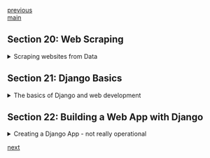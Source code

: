 <!--
// cSpell:ignore scrapy beautifulsoup aquote Virtualenv urlopen urllib startproject middlewares aciobanu runspider pinterest disqus mahalo wsgi runserver stopserver makemigrations sqlmigrate showmigrations startapp actiontasks contenttypes staticfiles createssuperuser todolist urlpatterns varchar
-->

[previous](section_17_19_exceptions_projects_gui.md)\
[main](../README.md)

## Section 20: Web Scraping

<details>
<summary>
Scraping websites from Data
</summary>

web harvesting, web data extraction, downloading information from websites and analyzing it. used for indexing websites, online shopping (finding the best price) or getting product reviews.

basic rules:

- check the website terms and conditions to avoid legal issues.
- don't be too aggressive (too many calls can count as DOS attack).
- check the layout of the site and adapt the code to it.

### Tools for Web Scraping

some popular tools:

- scrapy - open source tool, used for crawling web sites and extracting structured data.\
  `pip install Scrapy`

- beautiful soup. a python library for getting data from HTML and XML files\
  `pip instal beautifulsoup4` (bs4)

### What we will Scrape

in this course we will practice by scraping a [quotes website](https://bluelimelearning.github.io/my-fav-quotes)

website is down. but here is how the html looks like (one quote only).

```html
<!DOCTYPE html>
<html>
  <head>
    <meta charset="utf-8" />
    <title>My Favorite Quotes</title>
    <link rel="stylesheet" href="style.css" />
  </head>
  <body>
    <h1>Words of Wisdom</h1>
    <div id="wrapper">
      <div class="quotes">
        <p class="aquote">
          I hear and I forget.<br />I see and I remember.<br />I do and i
          understand.
        </p>
        <p class="author">Confucius</p>
      </div>
    </div>
  </body>
</html>
```

### Virtual Environment

when we install python, it's installed globally, but we might want to install different packages per project. this can be done with a virtual environment (or a container!). we can create a virtual environment with the **Virtualenv** tool.

we create a directory and go into it, and then we make sure we have the package installed

```sh
mkdir new_env
cd new_env
pip show virtualenv
pip install virtualenv
virtualenv <env_name>
<env_name>\scripts\activate #activate
<env_name>\scripts\deactivate #activate
```

**when we activate the virtual environment, the prompt should change to the environment name.**

(I'm using a dockerfile, because it's easier for me to do so.)

### Installing Beautiful Soup

we can install beautiful soup inside the virtual environment (or in the docker image)

```sh
pip install beautifulsoup4
```

now we can import the package in our python code.

### Prototyping the Script

this comes before the script itself. the videos are in a bad order.

the **urllib** package has the **request** object and the _read()_ function.

we start with the python shell, this way we can always go back and change stuff or look at our variables.
we could probably just take the html from the file itself without the request or the client.

```py
from urllib.request import urlopen as uReq
from bs4 import BeautifulSoup as soup

quotes_page = "https://bluelimelearning.github.io/my-fav-quotes"

url_client = uReq(quotes_page)
website_data = url_client.read()
url_client.close()
page_soup = soup(page_html,"html.parser")
quotes = page_soup.findAll("div",{"class":"quotes"}) #name, attributes
len(quotes)
quotes[0].text #just the text
page_soup.h1 #h1 elements
page_soup.h1.text.strip() #h1 elements text
```

### Build a Web Scrapping Script

we can start building our app at last.

we import what we need from the packages, and then we define the html page which we want to scrape.

```py
from urllib.request import urlopen as uReq
from bs4 import BeautifulSoup as soup

quotes_page = "https://bluelimelearning.github.io/my-fav-quotes"

def scrape(page):
    with uReq(page) as uClient:
        page_html = uClient.read()
    page_soup = soup(page_html,"html.parser")
    return page_soup

def getQuotes(soupPage):
    quotes = soupPage.findAll("div",{"class":"quotes"})
    return quotes

page = scrape(quotes_page)
quotes = getQuotes(page)
print(len(quotes))
print(quotes)
```

**I had to play around a lot with nginx to make this work. it was a mess**

### Testing and Saving Scraped Data

this continues the python script.

we redirect the output of the script to a file.

```sh
python scrape_quotes.py > quotes.text
```

### Installing Scrapy

now we will use Scrapy to scrape web pages.
we can install it inside the virtual environment

```sh
python pip install Scrapy
```

### Creating a Scrapy Project

[Scrapy on docker hub](https://github.com/aciobanu/docker-scrapy)

we need a new scrapy project, so we move to the directory

```sh
mkdir scraping
cd scraping
Scrapy startproject <projectName> .
#docker
docker container run --rm -v $(pwd) aciobanu/scrapy startproject Scrapy
```

this creates a default scrappy project.
it has the project directory and the _scrapy.cfg_ configuration file and other files inside the project

- \_\_init\_\_.py
- items.py
- middlewares.py
- pipelines.py
- settings.py
- spiders (folder)

### Scrapy Architecture

how the data flow works in Scrapy.

there is an engine that controls everything, a spider asks the engine to crawl a website, and it schedules a search. a scheduler receives the requests and manages the requests to the engine. there is a downloader and a downloader middleware. the spiders process the response and return the parsed objects to the engine. the items are sent to the item pipeline, which further process them.

### Creating a Spider

spiders are classes that Scrapy uses to scrape with. spiders must derive from the **scrapy.Spider** class and must define the initial request they make.

we must give it a name, which urls it scrapes and how it parses them. we don't need to create a constructor because we don't add anything to the object instance.

scrapy uses selectors (just like other languages), the same selectors we use with CSS, (also something called Xpath)

[CSS selectors](https://www.w3schools.com/cssref/css_selectors.asp)

we also use the _yield_ keyword to return the item from generator.

```py
import scrapy

class QuotesSpider(scrapy.Spider):
    name= "quote"
    start_urls =["https://bluelimelearning.github.io/my-fav-quotes"]


    def parse(self,response):
        for quote in response.css("div.quotes"): #div elements with the quotes class
            yield {
                "quote":quote.css("p.aquote::text").extract(),
                "author":quote.css("p.author::text").extract_first(),
            }
```

### Scraping Data with Scrapy Shell

an interactive shell to debug scraping

[Scrapy documentation](https://docs.scrapy.org/en/latest/topics/shell.html)

i used a docker file

```sh
Scrapy shell <some website>

docker container run --rm -ti  aciobanu/scrapy shell
```

now we can start scraping from the shell

```
fetch("https://bluelimelearning.github.io/my-fav-quotes")
response
response.css("title")
response.css("title::text").extract()
response.css('head')
quote =response.css('div'.quotes")[0]
exit()
```

### Running the Spider

to run a spider we move to the directory with with the spider and run a command. we can determine what format we wish to save the data to, we can use xml, json or csv.

```sh
cd scrapy/spiders
scrapy runspider quotes_spider.py -o quotes.xml
```

</details>

## Section 21: Django Basics

<details>
<summary>
The basics of Django and web development
</summary>

[Django](https://www.djangoproject.com/) is an open source web application written in python. a web framework is a collection of tools and components to create websites. it is not a programming language.

django was used to build websites and programs such as:

- Instagram
- Pinterest
- The Onion
- Disqus
- Mahalo
- Nasa
- and many more, see [Django Sites](https://djangosites.org/)

### Django Architecture

django uses mvc architecture, model-view-controller. but with four parts and different names

- URL Patterns - request path, direct the request to a view.
- Views - a logic layer, take a request a returns a response.
- Models - the data itself.
- Templates - how the data is displayed.

### Creating Project Directory

we create a directory for the project
[try here](https://testdriven.io/blog/dockerizing-django-with-postgres-gunicorn-and-nginx/)
or [here](https://docs.docker.com/samples/django/)

```sh
.\env\Scripts\activate
pip install django==3.2.6
env\Scripts\django-admin.exe startproject .
python todoApp\manage.py migrate
python todoApp\manage.py runserver
echo "Django==3.2.6" > requirements.txt #remove quotes
env\Scripts\deactivate
del env
```

### Django App vs Django Project

a django project is not the same as a django app. an app is a web application that does something. a project is a collection of configurations and apps that make up a website. one project can use many apps, and the same app can be used in many projects.

</details>

## Section 22: Building a Web App with Django

<details>
<summary>
Creating a Django App - not really operational
</summary>

We will create a basic 'todo' app that we can add items to it, delete items and mark as completed.

### Creating a Django Project

we can run the same command with or without the period. if we add the period then it will be built directly, otherwise, there will be another extra container period.

```sh
django-admin startproject <project name>
django-admin startproject <project name> .
```

### Anatomy of a Django Project

- \_\_init\_\_.py - empty fle the makes the folder a package
- settings.py - configuration
- urls.py - manages the entry points, which apis are available.
- wsgi.py - development server, serves the project
- _manage.py_ - a command line utility to interact with the server

### Starting and Stopping Django Development Server

just checking that things work

we need to be inside the virtual environment, the default port is 8000

```sh
python manage.py runserver
python manage.py runserver <port>
python manage.py stopserver <port>
```

we might see that we have migration problems, which somehow relates to databases.

### Django Migrations

migrations is propagating changes from the model into the database schema.

migration commands
Command | Description
---|---
`migrate` | applies and un-applies migrations
`makemigrations`| create a new migration based on changes to the model
`sqlmigrate` | displays the sql statements for a migration
`showmigrations` | list migrations

so if we want to see migrations that are still waiting to happen. if there are, we migrate them and check again.

```sh
python manage.py showmigrations
python manage.py migrate
python manage.py showmigrations
```

### Installing Django App

each app has the same structure, apps should be named as plural.

```sh
django-admin startapp jobs
```

or with my docker configuration...

```sh
docker-compose up -d --build
docker-compose exec web python manage.py startapp actiontasks
docker-compose down
```

we need to activate the app by adding it to the settings.py file.

we find the **INSTALLED_APPS** list inside the file and add our app to it.

```py
# Application definition

INSTALLED_APPS = [
    'django.contrib.admin',
    'django.contrib.auth',
    'django.contrib.contenttypes',
    'django.contrib.sessions',
    'django.contrib.messages',
    'django.contrib.staticfiles',
    'actiontasks',
]
```

### Anatomy of a Django App

the autogenerated components of the django app.

- _migrations_ folder - tracking database changes
- python init file
- _admin.py_ - register models here
- _apps.py_ - configurations
- _models.py_ - data and behavior
- _tests.py_ - unit test
- _views.py_ - view functions

### Django admin and superuser

when you install django, the project comes with a administrative interface page, so we create a appropriate super-user to interact with the website.

```sh
python manage.py createssuperuser
python manage.py runserver
```

we go to the site and add "/admin" to the web address and we can log-in to the administrative console.

### Django Templates

Templates have static parts of html, special syntax for dynamic content

```django
{ % tag % }
{{ variable }}
{{ variable | filter}}
```

in the app directory, we create a folder called "templates", and inside it a folder with the app's name, and there we add the "index.html" files.
we also have a similar structure starting with "static", which includes a folder with the app name, and inside that folder, we add the css files and the boot strap files

> - app_name\templates\app_name\index.html
> - app_name\static\app_name\style.css

### Django Views

views take a web response and return a response (such ash html. xml, a redirect, etc...). the view contains the logic to return the response.

the convention is to stick all the views in the views.py file.

```py
from django.shortcuts import render

def index(request):
  return render(request,"app/index.html") #template to use
```

### URL and URL Patterns

url stands for **uniform resource locator** django url patterns contains the path of the url and where to send it.

in the "urls.py" file, we match the url patterns from a path to a behavior, we can define a redirect to another url pattern file.

```py
from django.contrib import admin
from django.urls import path,include

urlpatterns= [
  path('admin/', admin.site.urls),
  path('',include("todolist.urls"))
]
```

now lets create a python file called "urls.py" in the app folder and add stuff there. we define the url pattern to use the logic in the views file.

```py
from django.urls import path
from . import view

urlpatterns = [
  path("", views.index,name="index")
]
```

### Accessing static files

static files are the css and boot strapping files, we can reference them from the html with special syntax

```html
{% load static %} <!DOCTYPE html>}
<html lang="en">
  <head>
    <link
      rel="stylesheet"
      href="{% static 'todolist/bs/css/flatly.min.css' %}"
    />
    <link rel="stylesheet" href="{% static 'todolist/styles.css' %}" />
  </head>
</html>
```

### Django Models

models are how data is stored in the database, each object is a row in a table, the model is the source of truth for the folder. each model is a python classes which is derived from **django.db.models.Model**.

```py
from django.db import models

class Person(models.Model):
  first_name = models.CharField(max_length=30)
  last_name = models.CharField(max_length=30)
```

is equivalent to the sql command to create a table.

```sql
CCREATE TABLE my_app_person(
  "id" serial NOT NULL PRIMARY KEY,
  "first_name" varchar(30) NOT NULL,
  "last_name" varchar(30) NOT NULL,
);
```

### Creating a Model

a model is a schema for the database, we go to the app directory and the _model.py_ file

```py
from django.db import models

class Todolist(models.Model):
  taskDesc = models.CharField(max_length=45)
  taskCompleted = models.BooleanField(default=False)

  def __str__(self):
    return self.text
```

### Migrating Models

wee add the python classes in the models.py folder to the database.

```sh
python manage.py makemigrations
python manage.py migrate #create the table
```

### Adding Models to Admin Site

```sh
python manage.py runserver
```

log in into the site.

we now register the model, we go the the _admin.py_ file

```py
from django.contrib import admin

from .models import TodoList

admin.site.register(Todolist)
```

now we can refresh the site and add the model to the site, we can now create items from the administrative page.

</details>

[next](section_23_25_git_django.md)
